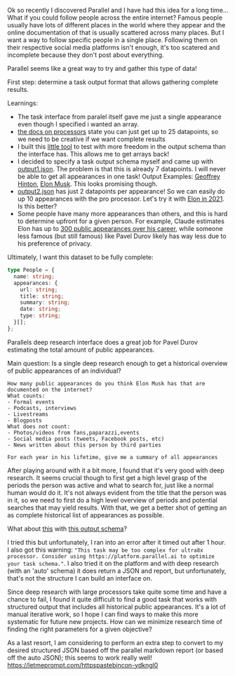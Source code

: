 Ok so recently I discovered Parallel and I have had this idea for a long time... What if you could follow people across the entire internet? Famous people usually have lots of different places in the world where they appear and the online documentation of that is usually scattered across many places. But I want a way to follow specific people in a single place. Following them on their respective social media platforms isn't enough, it's too scatered and incomplete because they don't post about everything.

Parallel seems like a great way to try and gather this type of data!

First step: determine a task output format that allows gathering complete results.

Learnings:

- The task interface from paralel itself gave me just a single appearance even though I specified i wanted an array.
- [the docs on processors](https://docs.parallel.ai/task-api/core-concepts/choose-a-processor) state you can just get up to 25 datapoints, so we need to be creative if we want complete results
- I built this [little tool](https://tasks.gptideas.com) to test with more freedom in the output schema than the interface has. This allows me to get arrays back!
- I decided to specify a task output schema myself and came up with [output1.json](output1.json). The problem is that this is already 7 datapoints. I will never be able to get all appearances in one task! Output Examples: [Geoffrey Hinton](https://tasks.gptideas.com/task/04ccdc68-8ba9-4934-897d-dc2569c18fd0), [Elon Musk](https://tasks.gptideas.com/task/4a309d5d-019c-4933-ac87-e0aba4364b29). This looks promising though.
- [output2.json](output2.json) has just 2 datapoints per appearance! So we can easily do up 10 appearances with the pro processor. Let's try it with [Elon in 2021](). Is this better?
- Some people have many more appearances than others, and this is hard to determine upfront for a given person. For example, Claude estimates Elon has up to [300 public appearances over his career](https://letmeprompt.com/rules-httpsuithu-s2wmeg0), while someone less famous (but still famous) like Pavel Durov likely has way less due to his preference of privacy.

Ultimately, I want this dataset to be fully complete:

```ts
type People = {
  name: string;
  appearances: {
    url: string;
    title: string;
    summary: string;
    date: string;
    type: string;
  }[];
};
```

Parallels deep research interface does a great job for Pavel Durov estimating the total amount of public appearances.

Main question: Is a single deep research enough to get a historical overview of public appearances of an individual?

```
How many public appearances do you think Elon Musk has that are documented on the internet?
What counts:
- Formal events
- Podcasts, interviews
- Livestreams
- Blogposts
What does not count:
- Photos/videos from fans,paparazzi,events
- Social media posts (tweets, Facebook posts, etc)
- News written about this person by third parties

For each year in his lifetime, give me a summary of all appearances
```

After playing around with it a bit more, I found that it's very good with deep research. It seems crucial though to first get a high level grasp of the periods the person was active and what to search for, just like a normal human would do it. It's not always evident from the title that the person was in it, so we need to first do a high level overview of periods and potential searches that may yield results. With that, we get a better shot of getting an as complete historical list of appearances as possible.

What about [this](search-task.md) with [this output schema](search-task.schema.json)?

I tried this but unfortunately, I ran into an error after it timed out after 1 hour. I also got this warning: `"This task may be too complex for ultra8x processor. Consider using https://platform.parallel.ai to optimize your task schema."`. I also tried it on the platform and with deep research (with an 'auto' schema) it does return a JSON and report, but unfortunately, that's not the structure I can build an interface on.

Since deep research with large processors take quite some time and have a chance to fail, I found it quite difficult to find a good task that works with structured output that includes all historical public appearances. It's a lot of manual iterative work, so I hope I can find ways to make this more systematic for future new projects. How can we minimize research time of finding the right parameters for a given objective?

As a last resort, I am considering to perform an extra step to convert to my desired structured JSON based off the parallel markdown report (or based off the auto JSON); this seems to work really well! https://letmeprompt.com/httpspastebincon-ydkngl0
